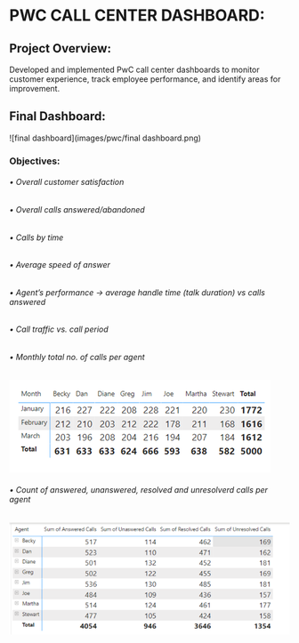 # PWC CALL CENTER DASHBOARD:
## Project Overview:
Developed and implemented PwC call center dashboards to monitor customer experience, track employee performance, and identify areas for improvement.
## Final Dashboard:
![final dashboard](images/pwc/final dashboard.png)

### Objectives:
###### •	Overall customer satisfaction
###### •	Overall calls answered/abandoned
###### •	Calls by time
###### •	Average speed of answer
###### •	Agent’s performance -> average handle time (talk duration) vs calls answered
###### •	Call traffic vs. call period
###### •	Monthly total no. of calls per agent 
![tbl1](images/pwc/tbl1.png)
###### •	Count of answered, unanswered, resolved and unresolverd calls per agent 
![tbl3](images/pwc/tbl3.png)
